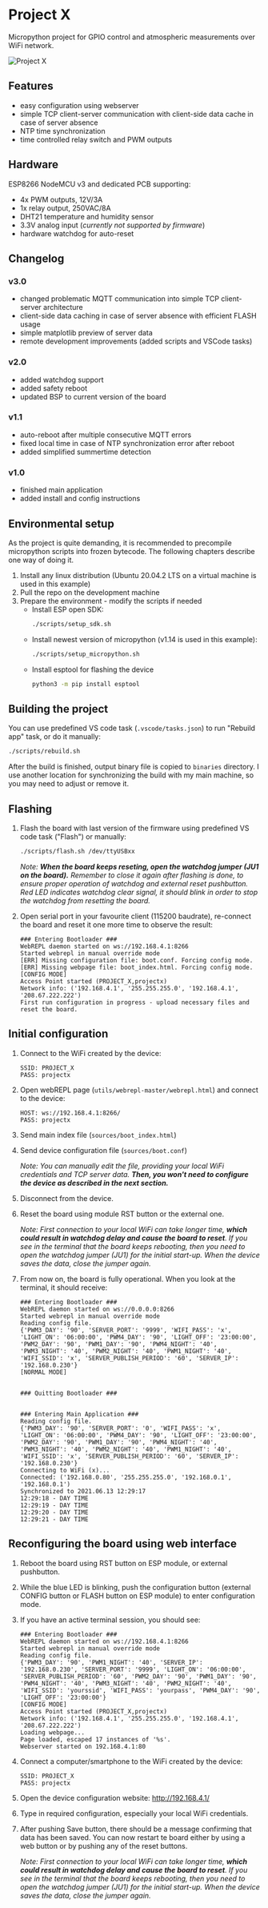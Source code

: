 # Project X

Micropython project for GPIO control and atmospheric measurements over WiFi network.

![Project X](Project_X_small.jpg)

## Features
* easy configuration using webserver
* simple TCP client-server communication with client-side data cache in case of server absence
* NTP time synchronization
* time controlled relay switch and PWM outputs

## Hardware
ESP8266 NodeMCU v3 and dedicated PCB supporting:
* 4x PWM outputs, 12V/3A
* 1x relay output, 250VAC/8A
* DHT21 temperature and humidity sensor
* 3.3V analog input (*currently not supported by firmware*) 
* hardware watchdog for auto-reset

## Changelog

### v3.0

- changed problematic MQTT communication into simple TCP client-server architecture
- client-side data caching in case of server absence with efficient FLASH usage
- simple matplotlib preview of server data
- remote development improvements (added scripts and VSCode tasks)

### v2.0

- added watchdog support
- added safety reboot
- updated BSP to current version of the board

### v1.1

- auto-reboot after multiple consecutive MQTT errors
- fixed local time in case of NTP synchronization error after reboot
- added simplified summertime detection

### v1.0

- finished main application
- added install and config instructions

## Environmental setup

As the project is quite demanding, it is recommended to precompile micropython scripts into frozen bytecode. The following chapters describe one way of doing it.

1. Install any linux distribution (Ubuntu 20.04.2 LTS on a virtual machine is used in this example)
2. Pull the repo on the development machine
3. Prepare the environment - modify the scripts if needed
    - Install ESP open SDK:
        ```bash
        ./scripts/setup_sdk.sh
        ```
    - Install newest version of micropython (v1.14 is used in this example):
        ```bash
        ./scripts/setup_micropython.sh
        ```
    - Install esptool for flashing the device
        ```bash
        python3 -m pip install esptool
        ```

## Building the project

You can use predefined VS code task (`.vscode/tasks.json`) to run "Rebuild app" task, or do it manually:
```bash
./scripts/rebuild.sh
```
After the build is finished, output binary file is copied to `binaries` directory. I use another location for synchronizing the build with my main machine, so you may need to adjust or remove it.

## Flashing

1. Flash the board with last version of the firmware using predefined VS code task ("Flash") or manually:
    ```bash
    ./scripts/flash.sh /dev/ttyUSBxx
    ```

    *Note: **When the board keeps reseting, open the watchdog jumper (JU1 on the board).** Remember to close it again after flashing is done, to ensure proper operation of watchdog and external reset pushbutton. Red LED indicates watchdog clear signal, it should blink in order to stop the watchdog from resetting the board.*

2. Open serial port in your favourite client (115200 baudrate), re-connect the board and reset it one more time to observe the result:
    ```
    ### Entering Bootloader ###
    WebREPL daemon started on ws://192.168.4.1:8266
    Started webrepl in manual override mode
    [ERR] Missing configuration file: boot.conf. Forcing config mode.
    [ERR] Missing webpage file: boot_index.html. Forcing config mode.
    [CONFIG MODE]
    Access Point started (PROJECT_X,projectx)
    Network info: ('192.168.4.1', '255.255.255.0', '192.168.4.1', '208.67.222.222')
    First run configuration in progress - upload necessary files and reset the board.
    ```

## Initial configuration

1. Connect to the WiFi created by the device:
    ```
    SSID: PROJECT_X
    PASS: projectx
    ```
2. Open webREPL page (`utils/webrepl-master/webrepl.html`) and connect to the device:
    ```
    HOST: ws://192.168.4.1:8266/
    PASS: projectx
    ```
3. Send main index file (`sources/boot_index.html`)
4. Send device configuration file (`sources/boot.conf`)

    *Note: You can manually edit the file, providing your local WiFi credentials and TCP server data. **Then, you won't need to configure the device as described in the next section.***

5. Disconnect from the device.
6. Reset the board using module RST button or the external one.

    *Note: First connection to your local WiFi can take longer time, **which could result in watchdog delay and cause the board to reset**. If you see in the terminal that the board keeps rebooting, then you need to open the watchdog jumper (JU1) for the initial start-up. When the device saves the data, close the jumper again.*

7. From now on, the board is fully operational. When you look at the terminal, it should receive:
    ```
    ### Entering Bootloader ###
    WebREPL daemon started on ws://0.0.0.0:8266
    Started webrepl in manual override mode
    Reading config file.
    {'PWM3_DAY': '90', 'SERVER_PORT': '9999', 'WIFI_PASS': 'x', 'LIGHT_ON': '06:00:00', 'PWM4_DAY': '90', 'LIGHT_OFF': '23:00:00', 'PWM2_DAY': '90', 'PWM1_DAY': '90', 'PWM4_NIGHT': '40', 'PWM3_NIGHT': '40', 'PWM2_NIGHT': '40', 'PWM1_NIGHT': '40', 'WIFI_SSID': 'x', 'SERVER_PUBLISH_PERIOD': '60', 'SERVER_IP': '192.168.0.230'}
    [NORMAL MODE]


    ### Quitting Bootloader ###


    ### Entering Main Application ###
    Reading config file.
    {'PWM3_DAY': '90', 'SERVER_PORT': '0', 'WIFI_PASS': 'x', 'LIGHT_ON': '06:00:00', 'PWM4_DAY': '90', 'LIGHT_OFF': '23:00:00', 'PWM2_DAY': '90', 'PWM1_DAY': '90', 'PWM4_NIGHT': '40', 'PWM3_NIGHT': '40', 'PWM2_NIGHT': '40', 'PWM1_NIGHT': '40', 'WIFI_SSID': 'x', 'SERVER_PUBLISH_PERIOD': '60', 'SERVER_IP': '192.168.0.230'}
    Connecting to WiFi (x)...
    Connected: ('192.168.0.80', '255.255.255.0', '192.168.0.1', '192.168.0.1')
    Synchronized to 2021.06.13 12:29:17
    12:29:18 - DAY TIME
    12:29:19 - DAY TIME
    12:29:20 - DAY TIME
    12:29:21 - DAY TIME
    ```

## Reconfiguring the board using web interface
1. Reboot the board using RST button on ESP module, or external pushbutton.
2. While the blue LED is blinking, push the configuration button (external CONFIG button or FLASH button on ESP module) to enter configuration mode.
3. If you have an active terminal session, you should see:
    ```
    ### Entering Bootloader ###
    WebREPL daemon started on ws://192.168.4.1:8266
    Started webrepl in manual override mode
    Reading config file.
    {'PWM3_DAY': '90', 'PWM1_NIGHT': '40', 'SERVER_IP': '192.168.0.230', 'SERVER_PORT': '9999', 'LIGHT_ON': '06:00:00', 'SERVER_PUBLISH_PERIOD': '60', 'PWM2_DAY': '90', 'PWM1_DAY': '90', 'PWM4_NIGHT': '40', 'PWM3_NIGHT': '40', 'PWM2_NIGHT': '40', 'WIFI_SSID': 'yourssid', 'WIFI_PASS': 'yourpass', 'PWM4_DAY': '90', 'LIGHT_OFF': '23:00:00'}
    [CONFIG MODE]
    Access Point started (PROJECT_X,projectx)
    Network info: ('192.168.4.1', '255.255.255.0', '192.168.4.1', '208.67.222.222')
    Loading webpage...
    Page loaded, escaped 17 instances of '%s'.
    Webserver started on 192.168.4.1:80
    ```

4. Connect a computer/smartphone to the WiFi created by the device:
    ```
    SSID: PROJECT_X
    PASS: projectx
    ```

5. Open the device configuration website: http://192.168.4.1/
6. Type in required configuration, especially your local WiFi credentials.
7. After pushing Save button, there should be a message confirming that data has been saved. You can now restart te board either by using a web button or by pushing any of the reset buttons.

    *Note: First connection to your local WiFi can take longer time, **which could result in watchdog delay and cause the board to reset**. If you see in the terminal that the board keeps rebooting, then you need to open the watchdog jumper (JU1) for the initial start-up. When the device saves the data, close the jumper again.*
